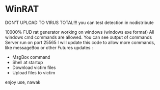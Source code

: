 # WinRAT
DON'T UPLOAD TO VIRUS TOTAL!!! 
you can test detection in nodistribute

10000% FUD rat generator
working on windows (windows exe format)
All windows cmd commands are allowed.
You can see output of commands
Server run on port 25565
I will update this code to allow more commands, like messageBox or other
Futures updates :
  - MsgBox command
  - Shell at startup
  - Download victim files
  - Upload files to victim 

enjoy use, 
nawak

